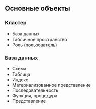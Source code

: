 ## Основные объекты
### Кластер 
- База данных
- Табличное пространство
- Роль (пользователь)
### База данных
- Схема
- Таблица
- Индекс
- Материализованное представление
- Последовательность
- Функция, процедура
- Представление
